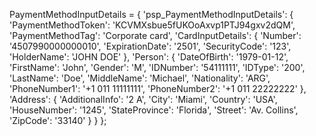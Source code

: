 PaymentMethodInputDetails = {
    'psp_PaymentMethodInputDetails': {
        'PaymentMethodToken': 'KCVMXsbue5fUKOoAxvp1PTJ94gxv2dQM',
        'PaymentMethodTag': 'Corporate card',
        'CardInputDetails': {
            'Number': '4507990000000010',
            'ExpirationDate': '2501',
            'SecurityCode': '123',
            'HolderName': 'JOHN DOE'
            },
        'Person': {
            'DateOfBirth': '1979-01-12',
            'FirstName': 'John',
            'Gender': 'M',
            'IDNumber': '54111111',
            'IDType': '200',
            'LastName': 'Doe',
            'MiddleName': 'Michael',
            'Nationality': 'ARG',
            'PhoneNumber1': '+1 011 11111111',
            'PhoneNumber2': '+1 011 22222222'
            },
        'Address': {
            'AdditionalInfo': '2 A',
            'City': 'Miami',
            'Country': 'USA',
            'HouseNumber': '1245',
            'StateProvince': 'Florida',
            'Street': 'Av. Collins',
            'ZipCode': '33140'
            }
    }
};